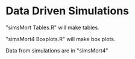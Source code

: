 # Data Driven Simulations

"simsMort Tables.R" will make tables.

"simsMort4 Boxplots.R" will make box plots. 

Data from simulations are in "simsMort4"

